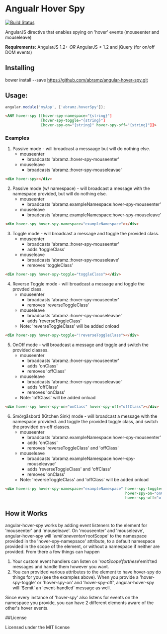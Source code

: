 Angualr Hover Spy
==================
[![Build Status](https://secure.travis-ci.org/abramz/angular-hover-spy.png)](http://travis-ci.org/abramz/angular-hover-spy)

AngularJS directive that enables spying on 'hover' events (mouseenter and mouseleave)

**Requirements:** AngularJS 1.2+ *OR* AngularJS < 1.2 and jQuery (for on/off DOM events)

## Installing

  bower install --save https://github.com/abramz/angular-hover-spy.git

## Usage:

```javascript
angular.module('myApp', ['abramz.hoverSpy']);
```

```html
<ANY hover-spy [[hover-spy-namespace="{string}"]
                [hover-spy-toggle="{string}"]
                [hover-spy-on="{string}" hover-spy-off="{string}"]]>
```

### Examples
1. Passive mode - will broadcast a messaage but will do nothing else.
    * mouseenter
        * broadcasts 'abramz.:hover-spy-mouseenter'
    * mouseleave
        * broadcasts 'abramz.:hover-spy-mouseleavae'

```html
<div hover-spy></div>
```

2. Passive mode (w/ namespace) - will broadcast a message with the namespace provided, but will do nothing else.
    * mouseenter
        * broadcasts 'abramz.exampleNamespace:hover-spy-mouseenter'
    * mouseleave
        * broadcasts 'abramz.exampleNamespace:hover-spy-mouseleave'

```html
<div hover-spy hover-spy-namespace="exampleNamespace"></div>
```

3. Toggle mode - will broadcast a message and toggle the provided class.
    * mouseenter
        * broadcasts 'abramz.:hover-spy-mouseenter'
        * adds 'toggleClass'
    * mouseleave
        * broadcasts 'abramz.:hover-spy-mouseleave'
        * removes 'toggleClass'

```html
<div hover-spy hover-spy-toggle="toggleClass"></div>
```

4. Reverse Toggle mode - will broadcast a message and toggle the provded class.
    * mouseenter
        * broadcasts 'abramz.:hover-spy-mouseenter'
        * removes 'reverseToggleClass'
    * mouseleave 
        * broadcasts 'abramz.:hover-spy-mouseleavae'
        * adds 'reverseToggleClass'
    * Note: 'reverseToggleClass' will be added onload

```html
<div hover-spy hover-spy-toggle="!reverseToggleClass"></div>
```

5. OnOff mode - will broadcast a message and toggle and switch the provided classes.
    * mouseenter
        * broadcasts 'abramz.:hover-spy-mouseenter'
        * adds 'onClass'
        * removes 'offClass'
    * mouseleave
        * broadcasts 'abramz.:hover-spy-mouseleavae'
        * adds 'offClass'
        * removes 'onClass'
    * Note: 'offClass' will be added onload

```html
<div hover-spy hover-spy-on="onClass" hover-spy-off="offClass"></div>
```

6. Smörgåsbord (Kitchen Sink) mode - will broadcast a message with the namespace provided. and toggle the provided toggle class, and switch the provided on-off classes.
    * mouseenter
        * broadcasts 'abramz.exampleNamespace:hover-spy-mouseenter'
        * adds 'onClass'
        * removes 'reverseToggleClass' and 'offClass'
    * mouseleave
        * broadcasts 'abramz.exampleNamespace:hover-spy-mouseleavae'
        * adds 'reverseToggleClass' and 'offClass'
        * removes 'onClass'
    * Note: 'reverseToggleClass' and 'offClass' will be added onload

```html
<div hovers-py hover-spy-namespace="exampleNamespace" hover-spy-toggle="!reverseToggleClass" 
                                                      hover-spy-on="onClass" 
                                                      hover-spy-off="offClass"></div>
```

## How it Works
angular-hover-spy works by adding event listeners to the element for 'mouseenter' and  'mouseleave'. On 'mouseenter' and 'mouseleave', angular-hover-spy will '$emit' an event on '$rootScope' to the namespace provided in the 'hover-spy-namepsace' attribute, to a default namespace provided in the scope of the element, or without a namespace if neither are provided. From there a few things can happen
  1. Your custom event handlers can listen on '$rootScope' for these '$emit'ted messages and handle them however you want.
  2. You can provided various attributes to the element to have hover-spy do things for you (see the examples above). When you provide a 'hover-spy-toggle' or 'hover-spy-on' and 'hover-spy-off', angular-hover-spy will '$emit' an 'event-handled' message as well.

Since every instance of 'hover-spy' also listens for events on the namespace you provide, you can have 2 different elements aware of the other's hover events.

##License

Licensed under the MIT license
